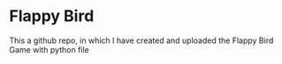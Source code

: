 # Flappy Bird
 This a github repo, in which I have created and uploaded the Flappy Bird Game with python file
